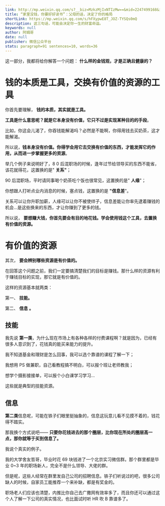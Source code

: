 ```yaml
---
link: http://mp.weixin.qq.com/s?__biz=MzkzMjIxNTIzMw==&mid=2247499168&idx=1&sn=ed08d17b5251006b387e712761a62347&chksm=c25d9d0ef52a1418fe329381045fd321a931738465eaff30ea4fc0d04a2d88fba47165add50d#rd
title: “家里没钱，你要好好读书”：父母的话，决定了你的格局
shortLink: https://mp.weixin.qq.com/s/hFXypwE8T_JOZ-TYSQs0mQ
description: 这三句话，可能会决定你一生的财富命运。
keywords: null
author: 阿姆哥
date: null
publisher: 微信公众平台
stats: paragraph=91 sentences=10, words=36
---
```


这一部分，我都将给你解答一个问题： **什么样的金钱观，才是正确且健康的？**

# 钱的本质是工具，交换有价值的资源的工具

你首先要理解， **钱的本质，其实就是工具。**

**工具是什么意思呢？就是它本身没有价值，它只不过是实现某种目的的手段**。

比如，你这会儿渴了，你吞钱能解渴吗？必然是不能啊，你得用钱去买奶茶，这才能解渴。

所以说，**钱本身没有价值。你得学会用它去交换有价值的东西，才能发挥它的作用，从而进一步掌握更多的资源**。

举几个例子来说明好了，8 0 后混职场的时候，逢年过节给领导买的东西不能省，该花就得花，这置换的是" **关系"**；

90 后混职场，平时请同事喝个奶茶吃个饭也很常见，这置换的是" **人缘**"；

你想跟人打听点业内消息的时候，塞点钱，这置换的是 **"信息差**"。

关系可以让你升职加薪，人缘可以让你不被使绊子，信息差能让你率先逮着赚钱的机会...是这些换来的东西，才让你赚到了更多的钱。

所以说， **要想赚大钱，你首先要会有目的地花钱。学会使用钱这个工具，去置换有价值的资源。**

# 有价值的资源

其次， **要会辨别哪些资源是有价值的。**

在回答这个问题之前，我们一定要搞清楚我们的目标是赚钱。那什么样的资源有利于赚钱目标的实现，那它就是有价值的。

这样的资源基本就两类：

第一、 **技能。**

第二、 **信息** **。**

## 技能

我先说 **第一类**，为什么现在市场上有各种各样的付费课程啊？就是因为，已经有很多人意识到了，花钱真的能买来能力的提升。

我不知道基金和理财是怎么回事，我可以选个靠谱的课程了解一下；

我想用 PS 做兼职，自己看教程搞不明白，可以报个班让老师教我；

想学个摄影接接单，可以报个小白课学习学习...

这些就是典型的技能资源。

## 信息

**第二类**信息呢，可能在铁子们眼里挺抽象的，信息这玩意儿看不见摸不着的，钱花得不踏实。

那我换个方式说吧—— **只要你花钱进去的那个圈层，比你现在所处的圈层高一点，那你就等于买到信息了。**

我说个真实的例子。

我的大学舍友哲哥，毕业时花 69 块钱进了一个北京实习微信群。那个群里都是毕业 0~3 年的职场新人，完全不是什么领导、大佬的群。

但是呢，这些人经常在群里发自己公司的招聘信息。铁子们听说过的吧，很多公司缺人的时候，自家员工能推荐一个来补缺，都是有奖金的。

职场老人们应该也清楚，内推比你自己去广撒网有效率多了，而且你还可以通过这个人了解一下公司的真实情况，也比面试时听 HR 吹 B 靠谱多了。

